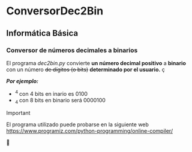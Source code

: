 # ConversorDec2Bin
## Informática Básica

### **Conversor de números decimales a binarios**

 El programa _dec2bin.py_ convierte **un número decimal positivo** a **binario** con un número ~~de dígitos (o bits)~~ **determinado por el __usuario.__** ç
 
 ***Por ejemplo:***
- <sup> 4 </sup> con 4 bits en inario es 0100
- <sub> 4 </sub> con 8 bits en binario será 0000100

> [!IMPORTANT]
> El programa utilizado puede probarse en la siguiente web https://www.programiz.com/python-programming/online-compiler/

🤖



